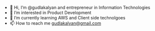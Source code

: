 - 👋 Hi, I’m @gudlakalyan and entrepreneur in Information Technologies
- 👀 I’m interested in Product Development 
- 🌱 I’m currently learning AWS and Client side technolgoes
- 📫 How to reach me gudlakalyan@gmail.com

<!---
gudlakalyan/gudlakalyan is a ✨ special ✨ repository because its `README.md` (this file) appears on your GitHub profile.
You can click the Preview link to take a look at your changes.
--->
